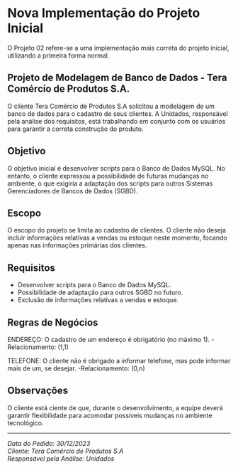 # Nova Implementação do Projeto Inicial

O Projeto 02 refere-se a uma implementação mais correta do projeto inicial, utilizando a primeira forma normal.

## Projeto de Modelagem de Banco de Dados - Tera Comércio de Produtos S.A.

O cliente Tera Comércio de Produtos S.A solicitou a modelagem de um banco de dados para o cadastro de seus clientes. A Unidados, responsável pela análise dos requisitos, está trabalhando em conjunto com os usuários para garantir a correta construção do produto.

## Objetivo

O objetivo inicial é desenvolver scripts para o Banco de Dados MySQL. No entanto, o cliente expressou a possibilidade de futuras mudanças no ambiente, o que exigiria a adaptação dos scripts para outros Sistemas Gerenciadores de Bancos de Dados (SGBD).

## Escopo

O escopo do projeto se limita ao cadastro de clientes. O cliente não deseja incluir informações relativas a vendas ou estoque neste momento, focando apenas nas informações primárias dos clientes.

## Requisitos

- Desenvolver scripts para o Banco de Dados MySQL.
- Possibilidade de adaptação para outros SGBD no futuro.
- Exclusão de informações relativas a vendas e estoque.

## Regras de Negócios

ENDEREÇO: O cadastro de um endereço é obrigatório (no máximo 1).
-Relacionamento: (1,1)

TELEFONE: O cliente não é obrigado a informar telefone, mas pode informar mais de um, se desejar.
-Relacionamento: (0,n)

## Observações

O cliente está ciente de que, durante o desenvolvimento, a equipe deverá garantir flexibilidade para acomodar possíveis mudanças no ambiente tecnológico.

---

*Data do Pedido: 30/12/2023*  
*Cliente: Tera Comércio de Produtos S.A*  
*Responsável pela Análise: Unidados*










